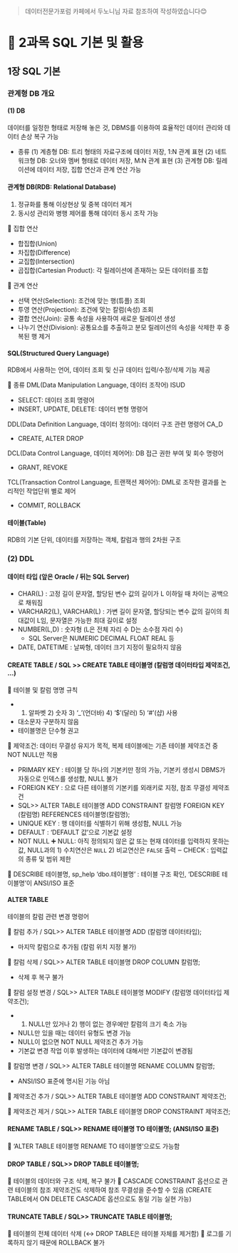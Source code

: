 > 데이터전문가포럼 카페에서 두노니님 자료 참조하여 작성하였습니다😊

# 📝 2과목 SQL 기본 및 활용
## 1장 SQL 기본
### 관계형 DB 개요
#### (1) DB
데이터를 일정한 형태로 저장해 놓은 것, DBMS를 이용하여 효율적인 데이터 관리와 데이터 손상 복구 가능

- 종류
(1) 계층형 DB: 트리 형태의 자료구조에 데이터 저장, 1:N 관계 표현
(2) 네트워크형 DB: 오너와 멤버 형태로 데이터 저장, M:N 관계 표현
(3) 관계형 DB: 릴레이션에 데이터 저장, 집합 연산과 관계 연산 가능

#### 관계형 DB(RDB: Relational Database) 
1) 정규화를 통해 이상현상 및 중복 데이터 제거 
2) 동시성 관리와 병행 제어를 통해 데이터 동시 조작 가능

🔻 집합 연산
- 합집합(Union)
- 차집합(Difference)
- 교집합(Intersection)
- 곱집합(Cartesian Product): 각 릴레이션에 존재하는 모든 데이터를 조합

🔻 관계 연산
- 선택 연산(Selection): 조건에 맞는 행(튜플) 조회
- 투영 연산(Projection): 조건에 맞는 칼럼(속성) 조회
- 결합 연산(Join): 공통 속성을 사용하여 새로운 릴레이션 생성
- 나누기 연산(Division): 공통요소를 추출하고 분모 릴레이션의 속성을 삭제한 후 중복된 행 제거

#### SQL(Structured Query Language)
RDB에서 사용하는 언어, 데이터 조회 및 신규 데이터 입력/수정/삭제 기능 제공

🔻 종류
DML(Data Manipulation Language, 데이터 조작어) ISUD
- SELECT: 데이터 조회 명령어
- INSERT, UPDATE, DELETE: 데이터 변형 명령어

DDL(Data Definition Language, 데이터 정의어): 데이터 구조 관련 명령어 CA_D
- CREATE, ALTER DROP

DCL(Data Control Language, 데이터 제어어): DB 접근 권한 부여 및 회수 명령어
- GRANT, REVOKE

TCL(Transaction Control Language, 트랜잭션 제어어): DML로 조작한 결과를 논리적인 작업단위 별로 제어
- COMMIT, ROLLBACK

#### 테이블(Table)
RDB의 기본 단위, 데이터를 저장하는 객체, 칼럼과 행의 2차원 구조

### (2) DDL
#### 데이터 타입 (앞은 Oracle / 뒤는 SQL Server)
- CHAR(L) : 고정 길이 문자열, 할당된 변수 값의 길이가 L 이하일 때 차이는 공백으로 채워짐
- VARCHAR2(L), VARCHAR(L) : 가변 길이 문자열, 할당되는 변수 값의 길이의 최대값이 L임, 문자열은 가능한 최대 길이로 설정
- NUMBER(L,D) : 숫자형 (L은 전체 자리 수 D는 소수점 자리 수)
	- SQL Server은 NUMERIC DECIMAL FLOAT REAL 등
- DATE, DATETIME : 날짜형, 데이터 크기 지정이 필요하지 않음

#### CREATE TABLE / SQL >> CREATE TABLE 테이블명 (칼럼명 데이터타입 제약조건, …)

🔻 테이블 및 칼럼 명명 규칙
- 1) 알파벳 2) 숫자 3) ‘_’(언더바) 4) ‘$’(달러) 5) ‘#’(샵) 사용
- 대소문자 구분하지 않음
- 테이블명은 단수형 권고

🔻 제약조건: 데이터 무결성 유지가 목적, 복제 테이블에는 기존 테이블 제약조건 중 NOT NULL만 적용
- PRIMARY KEY : 테이블 당 하나의 기본키만 정의 가능, 기본키 생성시 DBMS가 자동으로 인덱스를 생성함, NULL 불가
- FOREIGN KEY : 으로 다른 테이블의 기본키를 외래키로 지정, 참조 무결성 제약조건
- SQL>> ALTER TABLE 테이블명 ADD CONSTRAINT 칼럼명 FOREIGN KEY (칼럼명) REFERENCES 테이블명(칼럼명);
- UNIQUE KEY : 행 데이터를 식별하기 위해 생성함, NULL 가능
- DEFAULT : ‘DEFAULT 값’으로 기본값 설정
- NOT NULL
➕ NULL: 아직 정의되지 않은 값 또는 현재 데이터를 입력하지 못하는 값, NULL과의 1) 수치연산은 `NULL` 2) 비교연산은 `FALSE` 출력
‒ CHECK : 입력값의 종류 및 범위 제한

🔻 DESCRIBE 테이블명, sp_help ‘dbo.테이블명’ 
: 테이블 구조 확인, ‘DESCRIBE 테이블명’이 ANSI/ISO 표준

#### ALTER TABLE
테이블의 칼럼 관련 변경 명령어

🔻 칼럼 추가 / SQL>> ALTER TABLE 테이블명 ADD (칼럼명 데이터타입);
- 마지막 칼럼으로 추가됨 (칼럼 위치 지정 불가)

🔻 칼럼 삭제 / SQL>> ALTER TABLE 테이블명 DROP COLUMN 칼럼명;
- 삭제 후 복구 불가

🔻 칼럼 설정 변경	/ SQL>> ALTER TABLE 테이블명 MODIFY (칼럼명 데이터타입 제약조건);
- 1) NULL만 있거나 2) 행이 없는 경우에만 칼럼의 크기 축소 가능
- NULL만 있을 때는 데이터 유형도 변경 가능
- NULL이 없으면 NOT NULL 제약조건 추가 가능
- 기본값 변경 작업 이후 발생하는 데이터에 대해서만 기본값이 변경됨

🔻 칼럼명 변경 / SQL>> ALTER TABLE 테이블명 RENAME COLUMN 칼럼명;
- ANSI/ISO 표준에 명시된 기능 아님

🔻 제약조건 추가 / SQL>> ALTER TABLE 테이블명 ADD CONSTRAINT 제약조건;

🔻 제약조건 제거 / SQL>> ALTER TABLE 테이블명 DROP CONSTRAINT 제약조건;

#### RENAME TABLE / SQL>> RENAME 테이블명 TO 테이블명; (ANSI/ISO 표준)

🔻 ‘ALTER TABLE 테이블명 RENAME TO 테이블명’으로도 가능함

#### DROP TABLE / SQL>> DROP TABLE 테이블명;

🔻 테이블의 데이터와 구조 삭제, 복구 불가
🔻 CASCADE CONSTRAINT 옵션으로 관련 테이블의 참조 제약조건도 삭제하여 참조 무결성을 준수할 수 있음 (CREATE TABLE에서 ON DELETE CASCADE 옵션으로도 동일 기능 실현 가능)

#### TRUNCATE TABLE	/ SQL>> TRUNCATE TABLE 테이블명;
🔻 테이블의 전체 데이터 삭제 (↔ DROP TABLE은 테이블 자체를 제거함)
🔻 로그를 기록하지 않기 때문에 ROLLBACK 불가

